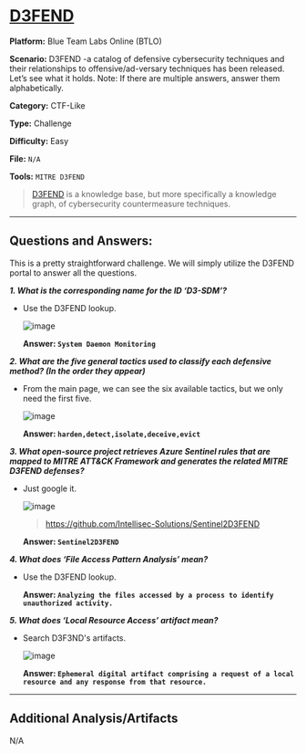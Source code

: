 # <a href="https://blueteamlabs.online/home/challenge/d3fend-6c9dcd4b79">D3FEND</a>

**Platform:** Blue Team Labs Online (BTLO)

**Scenario:** D3FEND -a catalog of defensive cybersecurity techniques and their relationships to offensive/ad-versary techniques has been released. Let’s see what it holds.
Note: If there are multiple answers, answer them alphabetically.

**Category:** CTF-Like

**Type:** Challenge

**Difficulty:** Easy

**File:** `N/A`

**Tools:** `MITRE D3FEND`

> [D3FEND](https://d3fend.mitre.org/) is a knowledge base, but more specifically a knowledge graph, of cybersecurity countermeasure techniques.

---

## **Questions and Answers:**

This is a pretty straightforward challenge. We will simply utilize the D3FEND portal to answer all the questions.

***1. What is the corresponding name for the ID ‘D3-SDM’?***

- Use the D3FEND lookup.

  ![image](https://github.com/mmhgwyjs/btlo/assets/159692853/e27f4c2e-3728-4fdb-8822-c764cbd1ea8c)

  **Answer: `System Daemon Monitoring`**

***2. What are the five general tactics used to classify each defensive method? (In the order they appear)***

- From the main page, we can see the six available tactics, but we only need the first five.

  ![image](https://github.com/mmhgwyjs/btlo/assets/159692853/c061d7f5-62b7-458b-aa0b-9f6729c09799)

  **Answer: `harden,detect,isolate,deceive,evict`**
  
***3. What open-source project retrieves Azure Sentinel rules that are mapped to MITRE ATT&CK Framework and generates the related MITRE D3FEND defenses?***

- Just google it.

  ![image](https://github.com/mmhgwyjs/btlo/assets/159692853/913f009d-464c-44e8-a4f1-2ea93084ff92)

  > https://github.com/Intellisec-Solutions/Sentinel2D3FEND

  **Answer: `Sentinel2D3FEND`**

  
***4. What does ‘File Access Pattern Analysis’ mean?***

- Use the D3FEND lookup.

  **Answer: `Analyzing the files accessed by a process to identify unauthorized activity.`**
  
***5. What does ‘Local Resource Access’ artifact mean?***

- Search D3F3ND's artifacts.

  ![image](https://github.com/mmhgwyjs/btlo/assets/159692853/7722f4db-b24b-4b42-bc74-8ebd970e8fc5)

    **Answer: `Ephemeral digital artifact comprising a request of a local resource and any response from that resource.`**
---

## **Additional Analysis/Artifacts**

N/A
